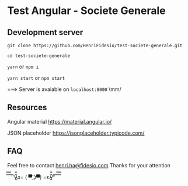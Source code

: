 # Test Angular - Societe Generale

## Development server

`git clone https://github.com/HenriFidesio/test-societe-generale.git`

`cd test-societe-generale`

`yarn` or `npm i`

`yarn start` or `npm start`

===> Server is avaiable on `localhost:8000`  \mm/ 

## Resources
Angular material https://material.angular.io/

JSON placeholder https://jsonplaceholder.typicode.com/

## FAQ
Feel free to contact henri.ha@fidesio.com
Thanks for your attention

̿̿ ̿̿ ̿̿ ̿'̿'\̵͇̿̿\з= ( ▀ ͜͞ʖ▀) =ε/̵͇̿̿/’̿’̿ ̿ ̿̿ ̿̿ ̿̿
